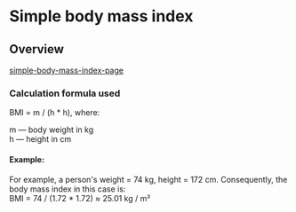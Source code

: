 # Simple body mass index

## Overview
[simple-body-mass-index-page](https://cdo-pand.github.io/simple-body-mass-index-calculator/)

### Calculation formula used
BMI = m / (h * h), where:

m — body weight in kg \
h — height in cm

#### Example:
For example, a person's weight = 74 kg, height = 172 cm. Consequently, the body mass index in this case is: \
BMI = 74 / (1.72 * 1.72) ≈ 25.01 kg / m²